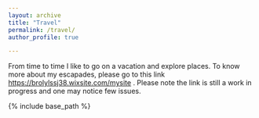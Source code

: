 ```yaml
---
layout: archive
title: "Travel"
permalink: /travel/
author_profile: true

---
```


From time to time I like to go on a vacation and explore places. To know more about my escapades, please go to this link <https://brolylssj38.wixsite.com/mysite> . Please note the link is still a work in progress and one may notice few issues. 

{% include base_path %}


